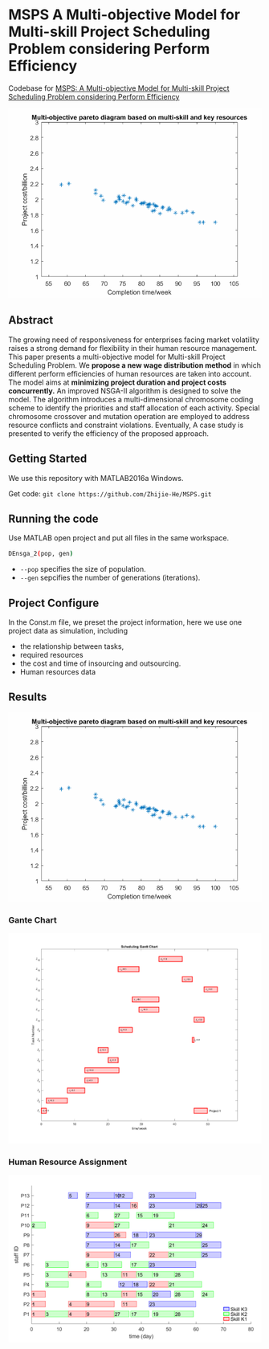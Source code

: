 # MSPS A Multi-objective Model for Multi-skill Project Scheduling Problem considering Perform Efficiency

Codebase for [MSPS: A Multi-objective Model for Multi-skill Project Scheduling Problem considering Perform Efficiency
](https://ieeexplore.ieee.org/document/8948152) 

<p align="center">
<img src="https://github.com/Zhijie-He/MSPS/blob/main/images/MSPS_generation_2d.gif"/>
</p>


## Abstract
The growing need of responsiveness for enterprises facing market volatility raises a strong demand for flexibility in their human resource management. This paper presents a multi-objective model for Multi-skill Project Scheduling Problem. We **propose a new wage distribution method** in which different perform efficiencies of human resources are taken into account. The model aims at **minimizing project duration and project costs concurrently.** An improved NSGA-II algorithm is designed to solve the model. The algorithm introduces a multi-dimensional chromosome coding scheme to identify the priorities and staff allocation of each activity. Special chromosome crossover and mutation operation are employed to address resource conflicts and constraint violations. Eventually, A case study is presented to verify the efficiency of the proposed approach.

## Getting Started
We use this repository with MATLAB2016a Windows.

Get code: `git clone https://github.com/Zhijie-He/MSPS.git`

## Running the code
Use MATLAB open project and put all files in the same workspace.
```bash
DEnsga_2(pop, gen)
```
- `--pop` specifies the size of population.
- `--gen` sepcifies the number of generations (iterations).

## Project Configure
In the Const.m file, we preset the project information, here we use one project data as simulation, 
including 
- the relationship between tasks, 
- required resources 
- the cost and time of insourcing and outsourcing.
- Human resources data

## Results
<img src="https://github.com/Zhijie-He/MSPS/blob/main/images/MSPS_generation_2d.gif"/>

### Gante Chart
<p align="center">
<img src="https://github.com/Zhijie-He/MSPS/blob/main/images/project_gante.png"/>
</p>


### Human Resource Assignment
<p align="center">
<img src="https://github.com/Zhijie-He/MSPS/blob/main/images/human_resource_assignment.png"/>
</p>
